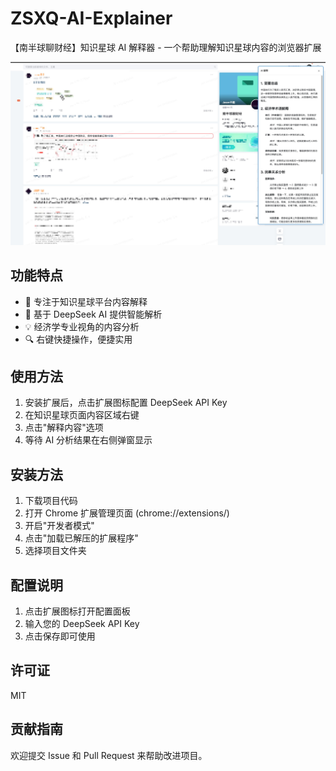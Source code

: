 # ZSXQ-AI-Explainer

【南半球聊财经】知识星球 AI 解释器 - 一个帮助理解知识星球内容的浏览器扩展

![界面](docs/readme.jpg)

## 功能特点

- 🎯 专注于知识星球平台内容解释
- 🤖 基于 DeepSeek AI 提供智能解析
- 💡 经济学专业视角的内容分析
- 🔍 右键快捷操作，便捷实用

## 使用方法

1. 安装扩展后，点击扩展图标配置 DeepSeek API Key
2. 在知识星球页面内容区域右键
3. 点击"解释内容"选项
4. 等待 AI 分析结果在右侧弹窗显示

## 安装方法

1. 下载项目代码
2. 打开 Chrome 扩展管理页面 (chrome://extensions/)
3. 开启"开发者模式"
4. 点击"加载已解压的扩展程序"
5. 选择项目文件夹

## 配置说明

1. 点击扩展图标打开配置面板
2. 输入您的 DeepSeek API Key
3. 点击保存即可使用

## 许可证

MIT

## 贡献指南

欢迎提交 Issue 和 Pull Request 来帮助改进项目。